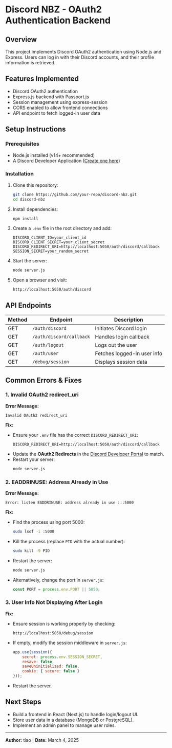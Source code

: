 # Discord NBZ - OAuth2 Authentication Backend

## Overview
This project implements Discord OAuth2 authentication using Node.js and Express. Users can log in with their Discord accounts, and their profile information is retrieved.

## Features Implemented
- Discord OAuth2 authentication
- Express.js backend with Passport.js
- Session management using express-session
- CORS enabled to allow frontend connections
- API endpoint to fetch logged-in user data

## Setup Instructions

### Prerequisites
- Node.js installed (v14+ recommended)
- A Discord Developer Application ([Create one here](https://discord.com/developers/applications))

### Installation
1. Clone this repository:
   ```sh
   git clone https://github.com/your-repo/discord-nbz.git
   cd discord-nbz
   ```
2. Install dependencies:
   ```sh
   npm install
   ```
3. Create a `.env` file in the root directory and add:
   ```env
   DISCORD_CLIENT_ID=your_client_id
   DISCORD_CLIENT_SECRET=your_client_secret
   DISCORD_REDIRECT_URI=http://localhost:5050/auth/discord/callback
   SESSION_SECRET=your_random_secret
   ```
4. Start the server:
   ```sh
   node server.js
   ```
5. Open a browser and visit:
   ```
   http://localhost:5050/auth/discord
   ```

## API Endpoints
| Method | Endpoint               | Description          |
|--------|------------------------|----------------------|
| GET    | `/auth/discord`         | Initiates Discord login |
| GET    | `/auth/discord/callback` | Handles login callback |
| GET    | `/auth/logout`          | Logs out the user |
| GET    | `/auth/user`            | Fetches logged-in user info |
| GET    | `/debug/session`        | Displays session data |

## Common Errors & Fixes

### 1. **Invalid OAuth2 redirect_uri**
**Error Message:**
```
Invalid OAuth2 redirect_uri
```
**Fix:**
- Ensure your `.env` file has the correct `DISCORD_REDIRECT_URI`:
  ```env
  DISCORD_REDIRECT_URI=http://localhost:5050/auth/discord/callback
  ```
- Update the **OAuth2 Redirects** in the [Discord Developer Portal](https://discord.com/developers/applications) to match.
- Restart your server:
  ```sh
  node server.js
  ```

### 2. **EADDRINUSE: Address Already in Use**
**Error Message:**
```
Error: listen EADDRINUSE: address already in use :::5000
```
**Fix:**
- Find the process using port 5000:
  ```sh
  sudo lsof -i :5000
  ```
- Kill the process (replace `PID` with the actual number):
  ```sh
  sudo kill -9 PID
  ```
- Restart the server:
  ```sh
  node server.js
  ```
- Alternatively, change the port in `server.js`:
  ```javascript
  const PORT = process.env.PORT || 5050;
  ```

### 3. **User Info Not Displaying After Login**
**Fix:**
- Ensure session is working properly by checking:
  ```
  http://localhost:5050/debug/session
  ```
- If empty, modify the session middleware in `server.js`:
  ```javascript
  app.use(session({
      secret: process.env.SESSION_SECRET,
      resave: false,
      saveUninitialized: false,
      cookie: { secure: false }
  }));
  ```
- Restart the server.

## Next Steps
- Build a frontend in React (Next.js) to handle login/logout UI.
- Store user data in a database (MongoDB or PostgreSQL).
- Implement an admin panel to manage user roles.

---
**Author:** tiao | **Date:** March 4, 2025

